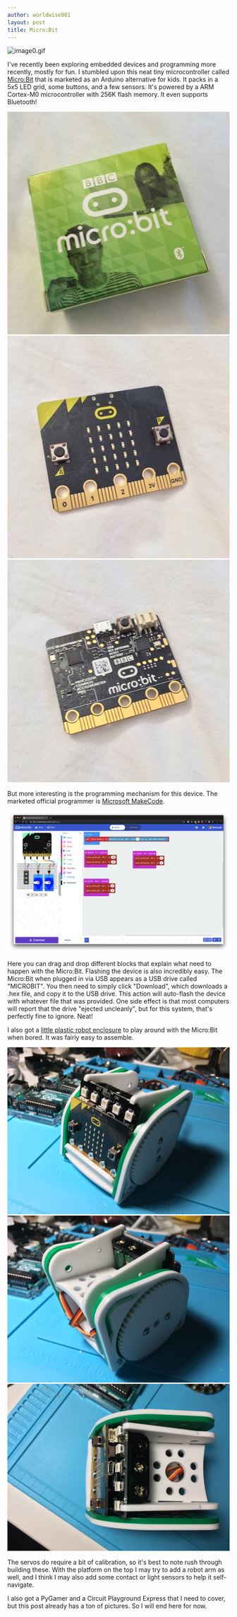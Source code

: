 ```yaml
---
author: worldwise001
layout: post
title: Micro:Bit
---
```


![image0.gif](/images/2019-07-11-embedded-1/image0.gif)

I've recently been exploring embedded devices and programming more recently, mostly for fun. I stumbled upon this neat tiny microcontroller called [Micro:Bit](https://en.wikipedia.org/wiki/Micro_Bit) that is marketed as an Arduino alternative for kids. It packs in a 5x5 LED grid, some buttons, and a few sensors. It's powered by a ARM Cortex-M0 microcontroller with 256K flash memory. It even supports Bluetooth!

![image1.jpg](/images/2019-07-11-embedded-1/image1.jpg)
![image2.jpg](/images/2019-07-11-embedded-1/image2.jpg)
![image3.jpg](/images/2019-07-11-embedded-1/image3.jpg)

But more interesting is the programming mechanism for this device. The marketed official programmer is [Microsoft MakeCode](http://makecode.microbit.org/).

![image5.png](/images/2019-07-11-embedded-1/image5.png)

Here you can drag and drop different blocks that explain what need to happen with the Micro:Bit. Flashing the device is also incredibly easy. The Micro:Bit when plugged in via USB appears as a USB drive called "MICROBIT". You then need to simply click "Download", which downloads a .hex file, and copy it to the USB drive. This action will auto-flash the device with whatever file that was provided. One side effect is that most computers will report that the drive "ejected uncleanly", but for this system, that's perfectly fine to ignore. Neat!

I also got a [little plastic robot enclosure](https://www.sparkfun.com/products/14679) to play around with the Micro:Bit when bored. It was fairly easy to assemble.

![image6.jpg](/images/2019-07-11-embedded-1/image6.jpg)
![image7.jpg](/images/2019-07-11-embedded-1/image7.jpg)
![image8.jpg](/images/2019-07-11-embedded-1/image8.jpg)

The servos do require a bit of calibration, so it's best to note rush through building these. With the platform on the top I may try to add a robot arm as well, and I think I may also add some contact or light sensors to help it self-navigate.

I also got a PyGamer and a Circuit Playground Express that I need to cover, but this post already has a ton of pictures. So I will end here for now.
